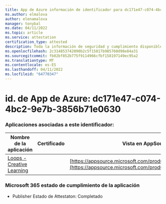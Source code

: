```yaml
---
title: App de Azure información de identificador para dc171e47-c074-4bc2-9e7b-3856b71e0630
ms.author: elmalova
author: elenamalova
manager: tonybal
ms.date: 04/11/2022
ms.topic: article
ms.service: attestation
certification_type: attested
description: Toda la información de seguridad y cumplimiento disponible para dc171e47-c074-4bc2-9e7b-3856b71e0630.
ms.openlocfilehash: 2c314853742090b2c5f15817b985760d98e84a31
ms.sourcegitcommit: fb02bf852b775f9114966cfbf158197149ec95a2
ms.translationtype: MT
ms.contentlocale: es-ES
ms.lasthandoff: 04/11/2022
ms.locfileid: "64770347"
---
```

# <a name="azure-app-id-dc171e47-c074-4bc2-9e7b-3856b71e0630"></a>id. de App de Azure: dc171e47-c074-4bc2-9e7b-3856b71e0630


### <a name="apps-associated-with-this-id"></a>Aplicaciones asociadas a este identificador:
| **Nombre de la aplicación** | **Certificado** | **Vista en AppSource** |
|--------------|---------------|-----------------------|
| [Loops - Creative Learning](../forward/WA200003074.md) |  | [https://appsource.microsoft.com/product/office/WA200003074](https://appsource.microsoft.com/product/office/WA200003074) |

### <a name="microsoft-365-app-compliance-status"></a>Microsoft 365 estado de cumplimiento de la aplicación
- Publisher Estado de Attestaton: Completado
